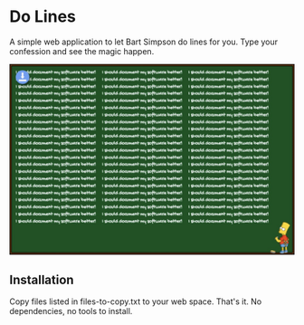 # Do Lines

A simple web application to let Bart Simpson do lines for you. Type your confession and see the magic happen.

![Bart Simpson at chalkboard](preview-1024w.jpg)

## Installation

Copy files listed in files-to-copy.txt to your web space. That's it. No dependencies, no tools to install.